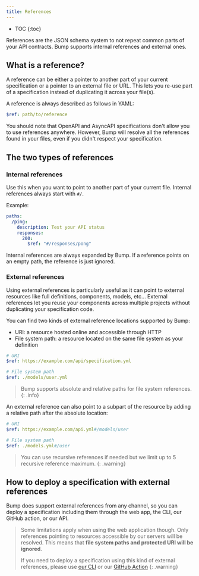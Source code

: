 ```yaml
---
title: References
---
```


- TOC
{:toc}

References are the JSON schema system to not repeat common parts of your API contracts. Bump supports internal references and external ones.

## What is a reference?

A reference can be either a pointer to another part of your current specification or a pointer to an external file or URL. This lets you re-use part of a specification instead of duplicating it across your file(s).

A reference is always described as follows in YAML:

```yaml
$ref: path/to/reference
```

You should note that OpenAPI and AsyncAPI specifications don't allow you to use references anywhere. However, Bump will resolve all the references found in your files, even if you didn't respect your specification.

## The two types of references

### Internal references

Use this when you want to point to another part of your current file. Internal references always start with `#/`.

Example:

```yaml
paths:
  /ping:
    description: Test your API status
    responses:
      200:
        $ref: "#/responses/pong"
```

Internal references are always expanded by Bump. If a reference points on an empty path, the reference is just ignored.

### External references

Using external references is particularly useful as it can point to external resources like full definitions, components, models, etc... External references let you reuse your components across multiple projects without duplicating your specification code.

You can find two kinds of external reference locations supported by Bump:

- URI: a resource hosted online and accessible through HTTP
- File system path: a resource located on the same file system as your definition

```yaml
# URI
$ref: https://example.com/api/specification.yml

# File system path
$ref: ./models/user.yml
```

> Bump supports absolute and relative paths for file system references.
{: .info}

An external reference can also point to a subpart of the resource by adding a relative path after the absolute location:

```yaml
# URI
$ref: https://example.com/api.yml#/models/user

# File system path
$ref: ./models.yml#/user
```

> You can use recursive references if needed but we limit up to 5 recursive reference maximum.
{: .warning}

## How to deploy a specification with external references

Bump does support external references from any channel, so you can deploy a specification including them through the web app, the CLI, our GitHub action, or our API.

> Some limitations apply when using the web application though. Only references pointing to resources accessible by our servers will be resolved. This means that **file system paths and protected URI will be ignored**.
> 
> If you need to deploy a specification using this kind of external references, please use [our CLI](/help/bump-cli) or our [GitHub Action](/help/continuous-integration/github-actions)
{: .warning}

